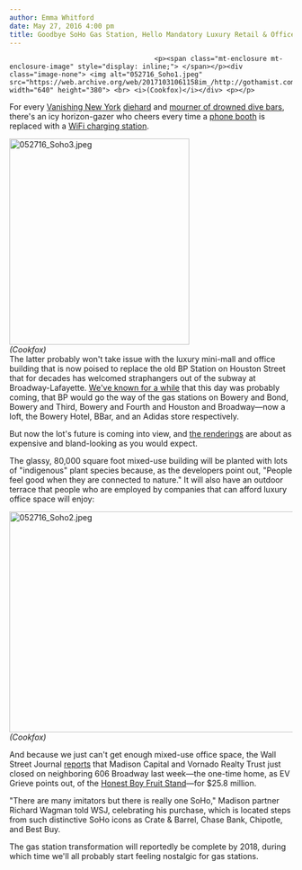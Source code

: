 ```yaml
---
author: Emma Whitford
date: May 27, 2016 4:00 pm
title: Goodbye SoHo Gas Station, Hello Mandatory Luxury Retail & Office Building
---
```


	
										<p><span class="mt-enclosure mt-enclosure-image" style="display: inline;"> </span></p><div class="image-none"> <img alt="052716_Soho1.jpeg" src="https://web.archive.org/web/20171031061158im_/http://gothamist.com/attachments/nyc_ewhitford/052716_Soho1.jpeg" width="640" height="380"> <br> <i>(Cookfox)</i></div> <p></p>

<p>For every <a href="https://web.archive.org/web/20171031061158/http://vanishingnewyork.blogspot.com/">Vanishing New York</a> <a href="https://web.archive.org/web/20171031061158/http://gothamist.com/2014/03/28/then_now_photos_show_our_changing_s.php#photo-1">diehard</a> and <a href="https://web.archive.org/web/20171031061158/http://gothamist.com/2014/02/25/photo_mars_bars.php">mourner of drowned dive bars</a>, there&apos;s an icy horizon-gazer who cheers every time a <a href="https://web.archive.org/web/20171031061158/http://gothamist.com/2015/09/04/hell_phone_bushwick.php#photo-1">phone booth</a> is replaced with a <a href="https://web.archive.org/web/20171031061158/http://gothamist.com/2016/02/19/nyc_free_wifi_test.php">WiFi charging station</a>. </p>

<p><span class="mt-enclosure mt-enclosure-image" style="display: inline;"> </span></p><div class="image-right"> <img alt="052716_Soho3.jpeg" src="https://web.archive.org/web/20171031061158im_/http://gothamist.com/attachments/nyc_ewhitford/052716_Soho3.jpeg" width="320" height="367"> <br> <i style=" width:320px; ;display:block">(Cookfox)</i></div> The latter probably won&apos;t take issue with the luxury mini-mall and office building that is now poised to replace the old BP Station on Houston Street that for decades has welcomed straphangers out of the subway at Broadway-Lafayette. <a href="https://web.archive.org/web/20171031061158/http://gothamist.com/2011/05/18/soon_there_may_be_nowhere_to_fill_u.php">We&apos;ve known for a while</a> that this day was probably coming, that BP would go the way of the gas stations on Bowery and Bond, Bowery and Third, Bowery and Fourth and Houston and Broadway&#x2014;now a loft, the Bowery Hotel, BBar, and an Adidas store respectively. <p></p>

<p>But now the lot&apos;s future is coming into view, and <a href="https://web.archive.org/web/20171031061158/http://largavista.com/properties/300-lafayette/">the renderings</a> are about as expensive and bland-looking as you would expect. </p>

<p>The glassy, 80,000 square foot mixed-use building will be planted with lots of &quot;indigenous&quot; plant species because, as the developers point out, &quot;People feel good when they are connected to nature.&quot; It will also have an outdoor terrace that people who are employed by companies that can afford luxury office space will enjoy: </p>

<p><span class="mt-enclosure mt-enclosure-image" style="display: inline;"> </span></p><div class="image-none"> <img alt="052716_Soho2.jpeg" src="https://web.archive.org/web/20171031061158im_/http://gothamist.com/attachments/nyc_ewhitford/052716_Soho2.jpeg" width="640" height="393"> <br> <i>(Cookfox)</i></div> <p></p>

<p>And because we just can&apos;t get enough mixed-use office space, the Wall Street Journal <a href="https://web.archive.org/web/20171031061158/http://www.wsj.com/articles/soho-project-gets-financing-1464224244?cb=logged0.6387880297843367">reports</a> that Madison Capital and Vornado Realty Trust just closed on neighboring 606 Broadway last week&#x2014;the one-time home, as EV Grieve points out, of the <a href="https://web.archive.org/web/20171031061158/http://vanishingnewyork.blogspot.com/2014/11/honest-boy-fruit-stand.html">Honest Boy Fruit Stand</a>&#x2014;for $25.8 million. </p>

<p>&quot;There are many imitators but there is really one SoHo,&quot; Madison partner Richard Wagman told WSJ, celebrating his purchase, which is located steps from such distinctive SoHo icons as Crate &amp; Barrel, Chase Bank, Chipotle, and Best Buy. </p>

<p>The gas station transformation will reportedly be complete by 2018, during which time we&apos;ll all probably start feeling nostalgic for gas stations. </p>					
										
									
				